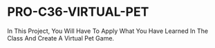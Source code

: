 # PRO-C36-VIRTUAL-PET
In This Project, You Will Have To Apply What You Have Learned In The Class And Create A Virtual Pet Game.
